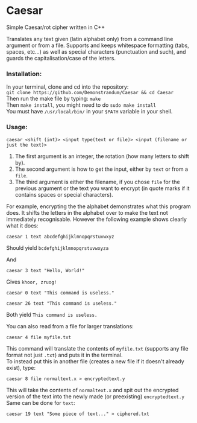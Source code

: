 # Caesar
Simple Caesar/rot cipher written in C++

Translates any text given (latin alphabet only) from a command line argument or from a file. Supports and keeps whitespace formatting (tabs, spaces, etc...) as well as special characters (punctuation and such), and guards the capitalisation/case of the letters.

### Installation:
In your terminal, clone and cd into the repository:<br />
`git clone https://github.com/Demonstrandum/Caesar && cd Caesar`<br />
Then run the make file by typing: `make`<br />
Then `make install`, you might need to do `sudo make install`<br />
You must have `/usr/local/bin/` in your `$PATH` variable in your shell.

### Usage:
`caesar <shift (int)> <input type(text or file)> <input (filename or just the text)>`
1. The first argument is an integer, the rotation (how many letters to shift by).
2. The second argument is how to get the input, either by `text` or from a `file`.
3. The third argument is either the filename, if you chose `file` for the previous argument or the text you want to encrypt (in quote marks if it contains spaces or special characters).

For example, encrypting the the alphabet demonstrates what this program does. It shifts the letters in the alphabet over to make the text not immediately recognisable. However the following example shows clearly what it does:
```shell
caesar 1 text abcdefghijklmnopqrstuvwxyz
```
Should yield `bcdefghijklmnopqrstuvwxyza`

And
```shell
caesar 3 text "Hello, World!"
```
Gives `khoor, zruog!`
```shell
caesar 0 text "This command is useless."
```
```shell
caesar 26 text "This command is useless."
```
Both yield `This command is useless.`

You can also read from a file for larger translations:
```shell
caesar 4 file myfile.txt
```
This command will translate the contents of `myfile.txt` (supports any file format not just `.txt`) and puts it in the terminal.</br>
To instead put this in another file (creates a new file if it doesn't already exist), type:
```shell
caesar 8 file normaltext.x > encryptedtext.y
```
This will take the contents of `normaltext.x` and spit out the encrypted version of the text into the newly made (or preexisting) `encryptedtext.y`<br />
Same can be done for `text`:
```shell
caesar 19 text "Some piece of text..." > ciphered.txt
```
